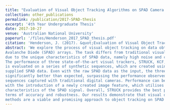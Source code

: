 ```yaml
---
title: "Evaluation of Visual Object Tracking Algorithms on SPAD Camera Data"
collection: other_publications
permalink: /publication/2017-SPAD-thesis
excerpt: '4th Year Undergraduate Thesis'
date: 2017-10-27
venue: 'Australian National University'
paperurl: '/files/Henderson_2017_SPAD_thesis.pdf'
citation: 'Henderson, J. (2017). &quot;Evaluation of Visual Object Tracking Algorithms on SPAD Camera Data.&quot; Unpublished undergraduate Thesis, Australian National University.'
abstract: 'We explore the process of visual object tracking on data obtained from Single Photon
Avalanche Diode (SPAD) arrays. The task differs from traditional visual object tracking
due to the unique characteristics of SPAD data, namely high noise and coarse resolution.
The performance of three state-of-the-art visual trackers, STRUCK, KCF, and Meanshift,
is evaluated on a series of synthetic sequences, which are created using statistical models of
supplied SPAD data. Even with the raw SPAD data as the input, the three trackers perform
significantly better than expected, surpassing the performance observed on benchmark
sequences captured with traditional digital cameras. Performance can be further increased
with the introduction of a newly created image feature, which utilises the temporal
characteristics of the SPAD signal. Overall, STRUCK provides the best performance in
terms of accuracy and robustness. Our results demonstrate that visual object tracking
methods are a viable and promising approach to object tracking on SPAD data.'
---
```


